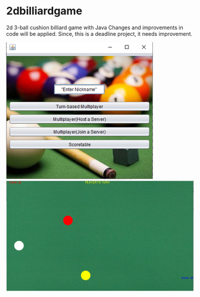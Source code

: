 # 2dbilliardgame
2d 3-ball cushion billiard game with Java 
Changes and improvements in code will be applied. Since, this is a deadline project, it needs improvement.



<img src = "Screenshot_1.png">
<img src = "Screenshot_2.png">
